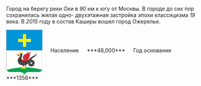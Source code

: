 <!--2021-11-01 00:45:33-->
Город на берегу реки Оки в *90* км к югу от Москвы.
В городе до сих пор сохранилась жилая одно- двухэтажная застройка эпохи классицизма *19* века.
В *2015* году в состав Каширы вошел город Ожерелье.

<span class="dt">
  <img src="Kashira.png" align="middle" width="96px"> &emsp; 
<span class="dtc">
  Население &emsp; ***48,000*** &emsp;
  Год&nbsp;основания &emsp; ***1356***
</span>
</span>